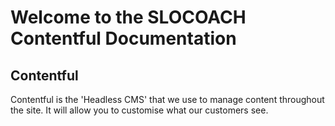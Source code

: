 # **Welcome to the SLOCOACH Contentful Documentation**

## **Contentful**

Contentful is the 'Headless CMS' that we use to manage content throughout the site. It will allow you to customise what our customers see.
